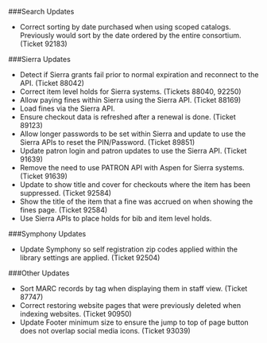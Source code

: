 ###Search Updates
- Correct sorting by date purchased when using scoped catalogs. Previously would sort by the date ordered by the entire consortium. (Ticket 92183)

###Sierra Updates
- Detect if Sierra grants fail prior to normal expiration and reconnect to the API. (Ticket 88042)
- Correct item level holds for Sierra systems. (Tickets 88040, 92250)
- Allow paying fines within Sierra using the Sierra API. (Ticket 88169)
- Load fines via the Sierra API. 
- Ensure checkout data is refreshed after a renewal is done. (Ticket 89123)
- Allow longer passwords to be set within Sierra and update to use the Sierra APIs to reset the PIN/Password. (Ticket 89851)
- Update patron login and patron updates to use the Sierra API. (Ticket 91639) 
- Remove the need to use PATRON API with Aspen for Sierra systems. (Ticket 91639)
- Update to show title and cover for checkouts where the item has been suppressed. (Ticket 92584)
- Show the title of the item that a fine was accrued on when showing the fines page. (Ticket 92584)
- Use Sierra APIs to place holds for bib and item level holds. 

###Symphony Updates
- Update Symphony so self registration zip codes applied within the library settings are applied.  (Ticket 92504)

###Other Updates
- Sort MARC records by tag when displaying them in staff view. (Ticket 87747)
- Correct restoring website pages that were previously deleted when indexing websites. (Ticket 90950)
- Update Footer minimum size to ensure the jump to top of page button does not overlap social media icons. (Ticket 93039)